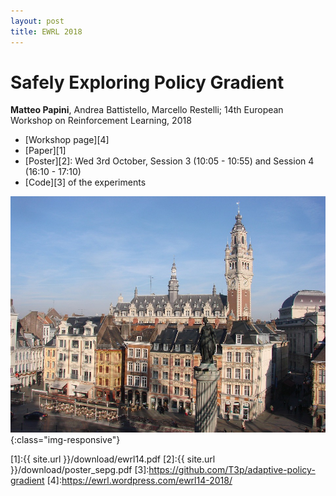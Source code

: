 ```yaml
---
layout: post
title: EWRL 2018
---
```

# Safely Exploring Policy Gradient
**Matteo Papini**, Andrea Battistello, Marcello Restelli; 14th European Workshop on Reinforcement Learning, 2018

* [Workshop page][4]
* [Paper][1]
* [Poster][2]: Wed 3rd October, Session 3 (10:05 - 10:55) and Session 4 (16:10 - 17:10)
* [Code][3] of the experiments

![image-title-here](../images/lille.jpg){:class="img-responsive"}

[1]:{{ site.url }}/download/ewrl14.pdf
[2]:{{ site.url }}/download/poster_sepg.pdf
[3]:https://github.com/T3p/adaptive-policy-gradient
[4]:https://ewrl.wordpress.com/ewrl14-2018/

